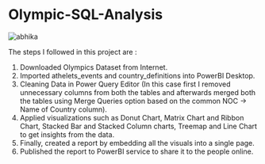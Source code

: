 # Olympic-SQL-Analysis

![abhika](https://github.com/SmitaParhi/Olympic-SQL-Analysis/assets/138011838/ea1e9fb3-9b5f-406c-b9e5-cfcff2e62b5a)

The steps I followed in this project are :

1. Downloaded Olympics Dataset from Internet.
2. Imported athelets_events and country_definitions into PowerBI Desktop.
3. Cleaning Data in Power Query Editor (In this case first I removed unnecessary columns from both the tables and afterwards merged both the tables using Merge Queries option based on the common NOC -> Name of Country column).
4. Applied visualizations such as Donut Chart, Matrix Chart and Ribbon Chart, Stacked Bar and Stacked Column charts, Treemap and Line Chart to get insights from the data.
5. Finally, created a report by embedding all the visuals into a single page.
6. Published the report to PowerBI service to share it to the people online.
